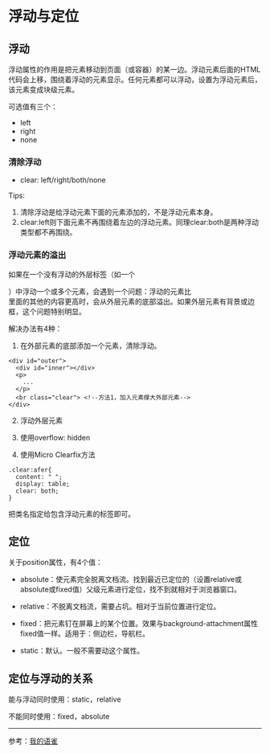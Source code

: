 # 浮动与定位 

## 浮动

浮动属性的作用是把元素移动到页面（或容器）的某一边。浮动元素后面的HTML代码会上移，围绕着浮动的元素显示。任何元素都可以浮动，设置为浮动元素后，该元素变成块级元素。

可选值有三个：

- left
- right
- none

### 清除浮动

- clear: left/right/both/none

Tips:

1. 清除浮动是给浮动元素下面的元素添加的，不是浮动元素本身。
2. clear:left则下面元素不再围绕着左边的浮动元素。同理clear:both是两种浮动类型都不再围绕。

### 浮动元素的溢出

如果在一个没有浮动的外层标签（如一个<div>）中浮动一个或多个元素，会遇到一个问题：浮动的元素比<div>里面的其他的内容更高时，会从外层元素的底部溢出。如果外层元素有背景或边框，这个问题特别明显。

解决办法有4种：

1. 在外部元素的底部添加一个元素，清除浮动。

```
<div id="outer">
  <div id="inner"></div>
  <p>
    ...
  </p>
  <br class="clear"> <!--方法1，加入元素撑大外部元素-->
</div>
```

2. 浮动外层元素

3. 使用overflow: hidden

4. 使用Micro Clearfix方法

```
.clear:afer{
  content: " ";
  display: table;
  clear: both;
}
```

把类名指定给包含浮动元素的标签即可。

## 定位

关于position属性，有4个值：

- absolute：使元素完全脱离文档流。找到最近已定位的（设置relative或absolute或fixed值）父级元素进行定位，找不到就相对于浏览器窗口。

- relative：不脱离文档流，需要占坑。相对于当前位置进行定位。
- fixed：把元素钉在屏幕上的某个位置。效果与background-attachment属性fixed值一样。适用于：侧边栏，导航栏。

- static：默认。一般不需要动这个属性。

## 定位与浮动的关系

能与浮动同时使用：static，relative

不能同时使用：fixed，absolute

---

参考：[我的语雀](https://www.yuque.com/shijiatongxue/web/giy3ex)